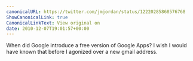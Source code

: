 ```yaml
---
canonicalURL: https://twitter.com/jmjordan/status/12220285868576768
ShowCanonicalLink: true
CanonicalLinkText: View original on
date: 2010-12-07T19:01:57+00:00
---
```

When did Google introduce a free version of Google Apps? I wish I would have known that before I agonized over a new gmail address.